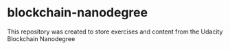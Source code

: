 # blockchain-nanodegree
This repository was created to store exercises and content from the Udacity Blockchain Nanodegree
